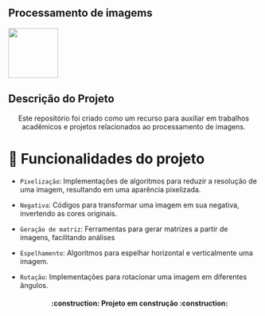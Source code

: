 ## Processamento de imagems

<img loading="lazy" src="https://e7.pngegg.com/pngimages/28/423/png-clipart-mario-bros-toad-sticker-mario-bros-nintendo-smiley.png" width="100" height="100"/>

## Descrição do Projeto
<p align="center">Este repositório foi criado como um recurso para auxiliar em trabalhos acadêmicos e projetos relacionados ao processamento de imagens. </p>

# :hammer: Funcionalidades do projeto

- `Pixelização`: Implementações de algoritmos para reduzir a resolução de uma imagem, resultando em uma aparência pixelizada.
- `Negativa`: Códigos para transformar uma imagem em sua negativa, invertendo as cores originais.
- `Geração de matriz`: Ferramentas para gerar matrizes a partir de imagens, facilitando análises
- `Espelhamento`: Algoritmos para espelhar horizontal e verticalmente uma imagem.
- `Rotação`: Implementações para rotacionar uma imagem em diferentes ângulos.

  <h4 align="center"> 
    :construction:  Projeto em construção  :construction:
</h4>



